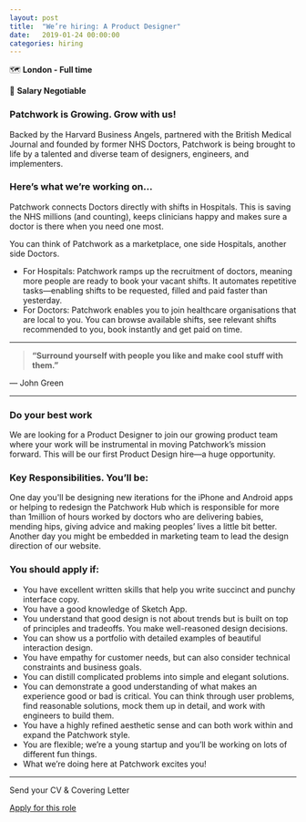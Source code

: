 ```yaml
---
layout: post
title:  "We’re hiring: A Product Designer"
date:   2019-01-24 00:00:00
categories: hiring
---
```


🗺 **London - Full time**

💸 **Salary Negotiable**


### Patchwork is Growing. Grow with us!

Backed by the Harvard Business Angels, partnered with the British Medical Journal and founded by former NHS Doctors, Patchwork is being brought to life by a talented and diverse team of designers, engineers, and implementers.


### Here’s what we’re working on...

Patchwork connects Doctors directly with shifts in Hospitals. This is saving the NHS millions (and counting), keeps clinicians happy and makes sure a doctor is there when you need one most.

You can think of Patchwork as a marketplace, one side Hospitals, another side Doctors.

* For Hospitals: Patchwork ramps up the recruitment of doctors, meaning more people are ready to book your vacant shifts. It automates repetitive tasks—enabling shifts to be requested, filled and paid faster than yesterday.
* For Doctors: Patchwork enables you to join healthcare organisations that are local to you. You can browse available shifts, see relevant shifts recommended to you, book instantly and get paid on time.


---

> **“Surround yourself with people you like and make cool stuff with them.”**

— John Green

---

### Do your best work


We are looking for a Product Designer to join our growing product team where your work will be instrumental in moving Patchwork’s mission forward. This will be our first Product Design hire—a huge opportunity.


### Key Responsibilities. You’ll be:

One day you'll be designing new iterations for the iPhone and Android apps or helping to redesign the Patchwork Hub which is responsible for more than 1million of hours worked by doctors who are delivering babies, mending hips, giving advice and making peoples’ lives a little bit better. Another day you might be embedded in marketing team to lead the design direction of our website. 


### **You should apply if:**

- You have excellent written skills that help you write succinct and punchy interface copy.
- You have a good knowledge of Sketch App.
- You understand that good design is not about trends but is built on top of principles and tradeoffs. You make well-reasoned design decisions. 
- You can show us a portfolio with detailed examples of beautiful interaction design.
- You have empathy for customer needs, but can also consider technical constraints and business goals.
- You can distill complicated problems into simple and elegant solutions.
- You can demonstrate a good understanding of what makes an experience good or bad is critical. You can think through user problems, find reasonable solutions, mock them up in detail, and work with engineers to build them.
- You have a highly refined aesthetic sense and can both work within and expand the Patchwork style.
- You are flexible; we’re a young startup and you’ll be working on lots of different fun things.
- What we’re doing here at Patchwork excites you!

---

<p class="has-text-centered has-text-grey-light condensed-type">Send your CV &amp; Covering Letter</p>

<div class="field is-grouped is-grouped-centered has-spacing-top">
  <p class="control">
    <a href="mailto:hello@patchwork.health?subject=I want to join Patchwork&" class="button is-dazzling is-medium">Apply for this role</a>
  </p>
</div>
